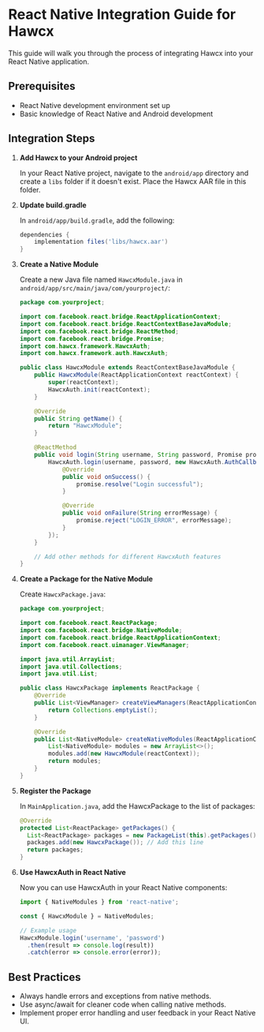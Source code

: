 # React Native Integration Guide for Hawcx

This guide will walk you through the process of integrating Hawcx into your React Native application.

## Prerequisites

- React Native development environment set up
- Basic knowledge of React Native and Android development

## Integration Steps

1. **Add Hawcx to your Android project**

   In your React Native project, navigate to the `android/app` directory and create a `libs` folder if it doesn't exist. Place the Hawcx AAR file in this folder.

2. **Update build.gradle**

   In `android/app/build.gradle`, add the following:

   ```gradle
   dependencies {
       implementation files('libs/hawcx.aar')
   }
   ```

3. **Create a Native Module**

   Create a new Java file named `HawcxModule.java` in `android/app/src/main/java/com/yourproject/`:

   ```java
   package com.yourproject;

   import com.facebook.react.bridge.ReactApplicationContext;
   import com.facebook.react.bridge.ReactContextBaseJavaModule;
   import com.facebook.react.bridge.ReactMethod;
   import com.facebook.react.bridge.Promise;
   import com.hawcx.framework.HawcxAuth;
   import com.hawcx.framework.auth.HawcxAuth;

   public class HawcxModule extends ReactContextBaseJavaModule {
       public HawcxModule(ReactApplicationContext reactContext) {
           super(reactContext);
           HawcxAuth.init(reactContext);
       }

       @Override
       public String getName() {
           return "HawcxModule";
       }

       @ReactMethod
       public void login(String username, String password, Promise promise) {
           HawcxAuth.login(username, password, new HawcxAuth.AuthCallback() {
               @Override
               public void onSuccess() {
                   promise.resolve("Login successful");
               }

               @Override
               public void onFailure(String errorMessage) {
                   promise.reject("LOGIN_ERROR", errorMessage);
               }
           });
       }

       // Add other methods for different HawcxAuth features
   }
   ```

4. **Create a Package for the Native Module**

   Create `HawcxPackage.java`:

   ```java
   package com.yourproject;

   import com.facebook.react.ReactPackage;
   import com.facebook.react.bridge.NativeModule;
   import com.facebook.react.bridge.ReactApplicationContext;
   import com.facebook.react.uimanager.ViewManager;

   import java.util.ArrayList;
   import java.util.Collections;
   import java.util.List;

   public class HawcxPackage implements ReactPackage {
       @Override
       public List<ViewManager> createViewManagers(ReactApplicationContext reactContext) {
           return Collections.emptyList();
       }

       @Override
       public List<NativeModule> createNativeModules(ReactApplicationContext reactContext) {
           List<NativeModule> modules = new ArrayList<>();
           modules.add(new HawcxModule(reactContext));
           return modules;
       }
   }
   ```

5. **Register the Package**

   In `MainApplication.java`, add the HawcxPackage to the list of packages:

   ```java
   @Override
   protected List<ReactPackage> getPackages() {
     List<ReactPackage> packages = new PackageList(this).getPackages();
     packages.add(new HawcxPackage()); // Add this line
     return packages;
   }
   ```

6. **Use HawcxAuth in React Native**

   Now you can use HawcxAuth in your React Native components:

   ```javascript
   import { NativeModules } from 'react-native';

   const { HawcxModule } = NativeModules;

   // Example usage
   HawcxModule.login('username', 'password')
     .then(result => console.log(result))
     .catch(error => console.error(error));
   ```

## Best Practices

- Always handle errors and exceptions from native methods.
- Use async/await for cleaner code when calling native methods.
- Implement proper error handling and user feedback in your React Native UI.

